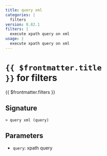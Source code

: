 ```yaml
---
title: query xml
categories: |
  filters
version: 0.82.1
filters: |
  execute xpath query on xml
usage: |
  execute xpath query on xml
---
```


# <code>{{ $frontmatter.title }}</code> for filters

<div class='command-title'>{{ $frontmatter.filters }}</div>

## Signature

```> query xml (query)```

## Parameters

 -  `query`: xpath query
